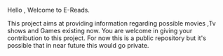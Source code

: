 Hello , Welcome to E-Reads.


This project aims at providing information regarding possible movies ,Tv shows and Games existing now.
You are welcome in giving your contribution to this project.
For now this is a public repository but it's possible that in near future this would go private.
